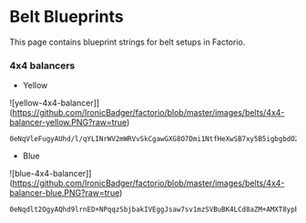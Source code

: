 # Belt Blueprints

This page contains blueprint strings for belt setups in Factorio.

### 4x4 balancers

* Yellow

![yellow-4x4-balancer]](https://github.com/IronicBadger/factorio/blob/master/images/belts/4x4-balancer-yellow.PNG?raw=true)

```
0eNqVleFugyAUhd/l/qYLINrWV2mWRVvSkCgawGXG8O7Dmi1NtfHeXwSB7xy5B5igbgbdO2MDlBOYa2c9lJcJvLnbqpm/hbHXUIIJugUGtmrnXnCV9X3nwqHWTYDIwNib/oFSRLa72PeNCUG7p2UyfjLQNphg9GLg0Rm/7NDWaWYp3kkz6DuflnV21kuog2Qwzk2i34zT12WsmI29QOXa0hqXLTjxke8DM7xLgXap0FD8n+do5rZPtcEsELtJ2cwjvjocwzv984YUOnd3XWp3QiResOwv0d0Q+mEO/krmTJfhdBXBqVHj+xUUgpxfEbc4mIPFFwCqdCKj5lUgoIoI5QhmTqj+XsaMfVf8gqzC6SJH9HnG1fBEvcIxNTxTE4uASk4MxuYhkIJ4b6+cpSfx8XCWT480g2/t/DJBKanOXBZ5EeMvXI2VWQ==
```

* Blue

![blue-4x4-balancer]](https://github.com/IronicBadger/factorio/blob/master/images/belts/4x4-balancer-blue.PNG?raw=true)

```
0eNqdlt2OgyAQhd9lrnED+NPqqzSbjbakIVEggJsaw7sv1mzSVBuBK4LCd8aZM+AMXT8ypbmw0MzAr1IYaC4zGH4Xbb88s5Ni0AC3bAAEoh2WGXsozYzJrG6FUVLbrGO9BYeAixt7QEMcCoYY1XNrmX7ZTt03AiYst5ytAT0n048Yh86vbMhnCgIljd8oxaLsYVmOYPID+Sq9wo1rdl3fVkuQb2B69I1bPF3x9Biex8NJMLyIhu+zix12GZHumGxX0TGHJ/sUbxEcEvN5wx29afVdSz8eeIS84dF/Z8jRqnFpoI1cnS6H49UITrUoPnYRIcn+J26PRyNKjFdQUIlJntpLJACe2qg4gB3fqGEJqRJceOR5Lj6Z8JSshuPFzqknfkit61THB8ApTjTSbjNRkngWbyL1V/fzom9efi4Q/DJt1gVFQYsa06qsnPsDo8bfSg==
```
